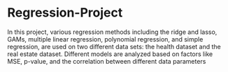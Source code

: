 # Regression-Project
In this project, various regression methods including the ridge and lasso, GAMs, multiple linear regression, polynomial regression, and simple regression, are used on two different data sets: the health dataset and the real estate dataset. 
Different models are analyzed based on factors like MSE, p-value, and the correlation between different data parameters 
